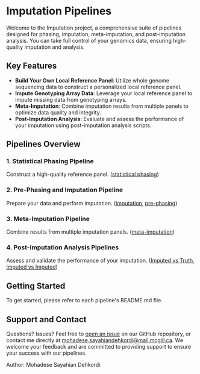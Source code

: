 # Imputation Pipelines

Welcome to the Imputation project, a comprehensive suite of pipelines designed for phasing, imputation, meta-imputation, and post-imputation analysis. You can take full control of your genomics data, ensuring high-quality imputation and analysis.

## Key Features
- **Build Your Own Local Reference Panel**: Utilize whole genome sequencing data to construct a personalized local reference panel.
- **Impute Genotyping Array Data**: Leverage your local reference panel to impute missing data from genotyping arrays.
- **Meta-Imputation**: Combine imputation results from multiple panels to optimize data quality and integrity.
- **Post-Imputation Analysis**: Evaluate and assess the performance of your imputation using post-imputation analysis scripts.

## Pipelines Overview

### 1. Statistical Phasing Pipeline
Construct a high-quality reference panel. ([statistical phasing](https://github.com/CERC-Genomic-Medicine/BQC19_Imputation_Panel/tree/master/Benchmark/statistical_phasing))

### 2. Pre-Phasing and Imputation Pipeline
Prepare your data and perform imputation. ([imputation](https://github.com/CERC-Genomic-Medicine/BQC19_Imputation_Panel/tree/master/Benchmark/imputation), [pre-phasing](https://github.com/CERC-Genomic-Medicine/BQC19_Imputation_Panel/tree/master/Benchmark/reference_based_phasing))

### 3. Meta-Imputation Pipeline
Combine results from multiple imputation panels. ([meta-imputation](https://github.com/CERC-Genomic-Medicine/BQC19_Imputation_Panel/tree/master/Benchmark/meta_imputation))

### 4. Post-Imputation Analysis Pipelines
Assess and validate the performance of your imputation. ([Imputed vs Truth](https://github.com/CERC-Genomic-Medicine/BQC19_Imputation_Panel/tree/master/Benchmark/imputed_vs_truth), [Imputed vs Imputed](https://github.com/CERC-Genomic-Medicine/BQC19_Imputation_Panel/tree/master/Benchmark/imputed_vs_imputed))

## Getting Started
To get started, please refer to each pipeline's README.md file.

## Support and Contact
Questions? Issues? Feel free to [open an issue](https://github.com/CERC-Genomic-Medicine/BQC19_Imputation_Panel/issues) on our GitHub repository, or contact me directly at [mohadese.sayahiandehkordi@mail.mcgill.ca](mailto:mohadese.sayahiandehkordi@mail.mcgill.ca). We welcome your feedback and are committed to providing support to ensure your success with our pipelines.

Author: Mohadese Sayahian Dehkordi

